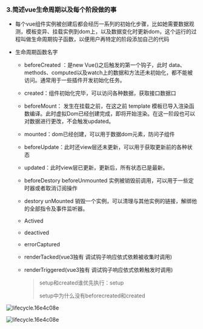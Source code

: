 ### 3.简述vue生命周期以及每个阶段做的事

+ 每个vue组件实例被创建后都会经历一系列的初始化步骤，比如她需要数据观测，模板变异、挂载实例到dom上，以及数据变化时更新dom，这个运行的过程叫做生命周期钩子函数，以便用户再特定的阶段添加自己的代码

+ 生命周期函数名字

  + beforeCreated ：是new Vue()之后触发的第一个钩子，此时 data、methods、computed以及watch上的数据和方法还未初始化，都不能被访问。通常用于一些插件开发初始化任务。

  + created：组件初始化完毕，可以访问各种数据，获取接口数据口

  + beforeMount： 发生在挂载之前，在这之前 template 模板已导入渲染函数编译。此时虚拟Dom已经创建完成，即将开始渲染。在这一阶段也可以对数据进行更改，不会触发updated。

  + mounted：dom已经创建，可以用于数据dom元素，防问子组件

  + beforeUpdate：此时还view层还未更新，可以用于获取更新前的各种状态

  + updated：此时view层已更新，更新后，所有状态已是最新。

  + beforeDestory beforeUnmounted 实例被销毁前调用，可以用于一些定时器或者取消订阅操作

  + destory  unMounted 销毁一个实例，可以清理与其他实例的链接，解绑他的全部指令及事件监听器。

  + Actived 

  + deactived

  + errorCaptured

  + renderTacked(vue3独有 调试钩子响应依式依赖被收集时调用)

  + renderTriggered(vue3独有 调试钩子响应依式依赖触发时调用)
  
    > setup和created谁优先执行：setup
    >
    > setup中为什么没有beforecreated和created

![lifecycle.16e4c08e](https://v2.cn.vuejs.org/images/lifecycle.png)

![lifecycle.16e4c08e](https://cn.vuejs.org/assets/lifecycle.16e4c08e.png)
